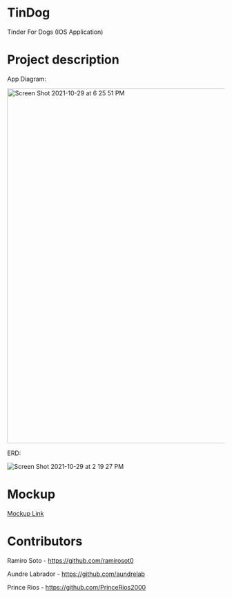 # TinDog
Tinder For Dogs (IOS Application)

# Project description

App Diagram:

<img width="822" alt="Screen Shot 2021-10-29 at 6 25 51 PM" src="https://user-images.githubusercontent.com/56173707/139515434-87f4d971-d0f2-49a7-b4d7-9c24dca41eb1.png">


ERD:

![Screen Shot 2021-10-29 at 2 19 27 PM](https://user-images.githubusercontent.com/56173707/139502965-210ffc3c-2e30-4826-aa60-f19a71bddced.png)

# Mockup
[Mockup Link](https://drive.google.com/file/d/1fZYS3Gsfe0adLVGfxM8WXDfcbYIOMFHN/view?usp=sharing)

# Contributors
Ramiro Soto - https://github.com/ramirosot0

Aundre Labrador - https://github.com/aundrelab

Prince Rios - https://github.com/PrinceRios2000
